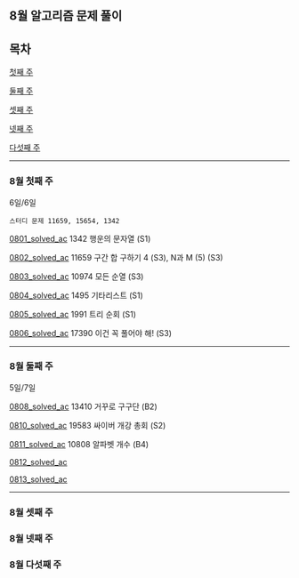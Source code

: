## 8월 알고리즘 문제 풀이

## 목차

[첫째 주](#8월-첫째-주)

[둘째 주](#8월-둘째-주)

[셋째 주](#8월-셋째-주)

[넷째 주](#8월-넷째-주)

[다섯째 주](#8월-다섯째-주)

---



### 8월 첫째 주

6일/6일

```
스터디 문제 11659, 15654, 1342
```

[0801_solved_ac](./0801_solved_ac.py) 1342 행운의 문자열 (S1)

[0802_solved_ac](./0802_solved_ac.py) 11659 구간 합 구하기 4 (S3), N과 M (5) (S3)

[0803_solved_ac](./0803_solved_ac.py) 10974 모든 순열 (S3)

[0804_solved_ac](./0804_solved_ac.py) 1495 기타리스트 (S1)

[0805_solved_ac](0805_solved_ac.py) 1991 트리 순회 (S1)

[0806_solved_ac](0806_solved_ac.py) 17390 이건 꼭 풀어야 해! (S3)

---

### 8월 둘째 주

5일/7일

[0808_solved_ac](0808_solved_ac.py) 13410 거꾸로 구구단 (B2)

[0810_solved_ac](0810_solved_ac.py) 19583 싸이버 개강 총회 (S2)

[0811_solved_ac](0811_solved_ac.py) 10808 알파벳 개수 (B4)

[0812_solved_ac](0812_solved_ac.py)

[0813_solved_ac](0813_solved_ac.py)

---

### 8월 셋째 주

### 8월 넷째 주

### 8월 다섯째 주

